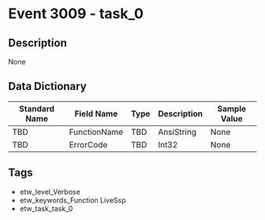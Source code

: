 # Event 3009 - task_0

## Description
None

## Data Dictionary
|Standard Name|Field Name|Type|Description|Sample Value|
|---|---|---|---|---|
|TBD|FunctionName|TBD|AnsiString|None|None|
|TBD|ErrorCode|TBD|Int32|None|None|

## Tags
* etw_level_Verbose
* etw_keywords_Function LiveSsp
* etw_task_task_0